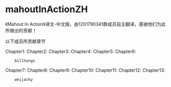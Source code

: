 mahoutInActionZH
================

《Mahout In Actoin》译文-中文版，由1201790341群成员自主翻译，感谢他们为此所做出的贡献！

以下成员所贡献章节

Chapter1:
Chapter2:
Chapter3:
Chapter4:
Chapter5:
Chapter6:

        billhongs

Chapter7:
Chapter8:
Chapter9:
Chapter10:
Chapter11:
Chapter12:
Chapter13:

        weijacky


